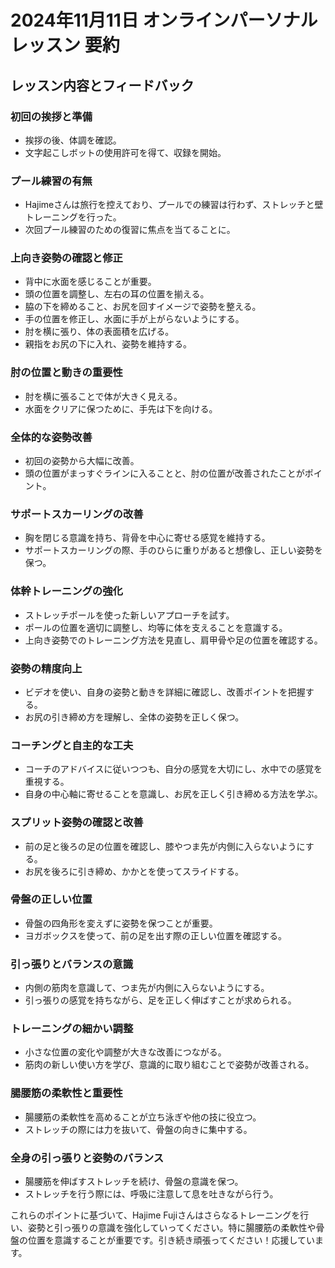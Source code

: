 # 2024年11月11日 オンラインパーソナルレッスン 要約

## レッスン内容とフィードバック

### 初回の挨拶と準備
- 挨拶の後、体調を確認。
- 文字起こしボットの使用許可を得て、収録を開始。

### プール練習の有無
- Hajimeさんは旅行を控えており、プールでの練習は行わず、ストレッチと壁トレーニングを行った。
- 次回プール練習のための復習に焦点を当てることに。

### 上向き姿勢の確認と修正
- 背中に水面を感じることが重要。
- 頭の位置を調整し、左右の耳の位置を揃える。
- 脇の下を締めること、お尻を回すイメージで姿勢を整える。
- 手の位置を修正し、水面に手が上がらないようにする。
- 肘を横に張り、体の表面積を広げる。
- 親指をお尻の下に入れ、姿勢を維持する。

### 肘の位置と動きの重要性
- 肘を横に張ることで体が大きく見える。
- 水面をクリアに保つために、手先は下を向ける。

### 全体的な姿勢改善
- 初回の姿勢から大幅に改善。
- 頭の位置がまっすぐラインに入ることと、肘の位置が改善されたことがポイント。

### サポートスカーリングの改善
- 胸を閉じる意識を持ち、背骨を中心に寄せる感覚を維持する。
- サポートスカーリングの際、手のひらに重りがあると想像し、正しい姿勢を保つ。

### 体幹トレーニングの強化
- ストレッチポールを使った新しいアプローチを試す。
- ポールの位置を適切に調整し、均等に体を支えることを意識する。
- 上向き姿勢でのトレーニング方法を見直し、肩甲骨や足の位置を確認する。

### 姿勢の精度向上
- ビデオを使い、自身の姿勢と動きを詳細に確認し、改善ポイントを把握する。
- お尻の引き締め方を理解し、全体の姿勢を正しく保つ。

### コーチングと自主的な工夫
- コーチのアドバイスに従いつつも、自分の感覚を大切にし、水中での感覚を重視する。
- 自身の中心軸に寄せることを意識し、お尻を正しく引き締める方法を学ぶ。

### スプリット姿勢の確認と改善
- 前の足と後ろの足の位置を確認し、膝やつま先が内側に入らないようにする。
- お尻を後ろに引き締め、かかとを使ってスライドする。

### 骨盤の正しい位置
- 骨盤の四角形を変えずに姿勢を保つことが重要。
- ヨガボックスを使って、前の足を出す際の正しい位置を確認する。

### 引っ張りとバランスの意識
- 内側の筋肉を意識して、つま先が内側に入らないようにする。
- 引っ張りの感覚を持ちながら、足を正しく伸ばすことが求められる。

### トレーニングの細かい調整
- 小さな位置の変化や調整が大きな改善につながる。
- 筋肉の新しい使い方を学び、意識的に取り組むことで姿勢が改善される。

### 腸腰筋の柔軟性と重要性
- 腸腰筋の柔軟性を高めることが立ち泳ぎや他の技に役立つ。
- ストレッチの際には力を抜いて、骨盤の向きに集中する。

### 全身の引っ張りと姿勢のバランス
- 腸腰筋を伸ばすストレッチを続け、骨盤の意識を保つ。
- ストレッチを行う際には、呼吸に注意して息を吐きながら行う。

これらのポイントに基づいて、Hajime Fujiさんはさらなるトレーニングを行い、姿勢と引っ張りの意識を強化していってください。特に腸腰筋の柔軟性や骨盤の位置を意識することが重要です。引き続き頑張ってください！応援しています。
